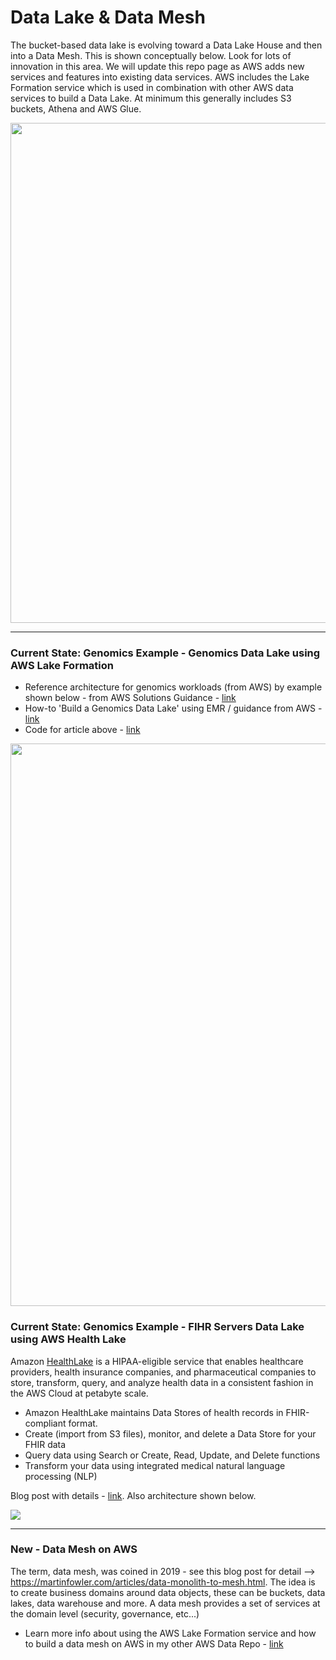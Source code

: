 # Data Lake & Data Mesh

The bucket-based data lake is evolving toward a Data Lake House and then into a Data Mesh.  This is shown conceptually below.  Look for lots of innovation in this area.  We will update this repo page as AWS adds new services and features into existing data services.  AWS includes the Lake Formation service which is used in combination with other AWS data services to build a Data Lake.  At minimum this generally includes S3 buckets, Athena and AWS Glue.

<img src="https://github.com/lynnlangit/aws-for-bioinformatics/blob/main/2_Files_%26_Data-LYNN/images/modern-health-data-aws.png" width=800>

---

### Current State: Genomics Example - Genomics Data Lake using AWS Lake Formation

- Reference architecture for genomics workloads (from AWS) by example shown below - from AWS Solutions Guidance - [link](https://aws.amazon.com/solutions/guidance/multi-omics-and-multi-modal-data-integration-and-analysis/)
- How-to 'Build a Genomics Data Lake' using EMR / guidance from AWS - [link](https://aws.amazon.com/blogs/industries/build-a-genomics-data-lake-on-aws-using-amazon-emr-part-1/)
- Code for article above - [link](https://github.com/aws-samples/aws-genomics-datalake)
<img src="https://github.com/lynnlangit/aws-for-bioinformatics/blob/main/2_Files_%26_Data-LYNN/images/genomics-lake.png" width=900>

### Current State: Genomics Example - FIHR Servers Data Lake using AWS Health Lake

Amazon [HealthLake](https://docs.aws.amazon.com/healthlake/latest/devguide/how-healthlake-works.html) is a HIPAA-eligible service that enables healthcare providers, health insurance companies, and pharmaceutical companies to store, transform, query, and analyze health data in a consistent fashion in the AWS Cloud at petabyte scale.
- Amazon HealthLake maintains Data Stores of health records in FHIR-compliant format.
- Create (import from S3 files), monitor, and delete a Data Store for your FHIR data
- Query data using Search or Create, Read, Update, and Delete functions
- Transform your data using integrated medical natural language processing (NLP)

Blog post with details - [link](https://aws.amazon.com/blogs/aws/new-amazon-healthlake-to-store-transform-and-analyze-petabytes-of-health-and-life-sciences-data-in-the-cloud/).  Also architecture shown below.

<img src="https://d2908q01vomqb2.cloudfront.net/da4b9237bacccdf19c0760cab7aec4a8359010b0/2020/11/25/overview-2-1024x462.png">

---

### New - Data Mesh on AWS

The term, data mesh, was coined in 2019 - see this blog post for detail --> https://martinfowler.com/articles/data-monolith-to-mesh.html.  The idea is to create business domains around data objects, these can be buckets, data lakes, data warehouse and more.  A data mesh provides a set of services at the domain level (security, governance, etc...)
- Learn more info about using the AWS Lake Formation service and how to build a data mesh on AWS in my other AWS Data Repo - [link](https://github.com/lynnlangit/Hello-AWS-Data-Services/tree/master/4_data_lake/5_Lake_Formation)
